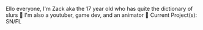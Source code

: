 Ello everyone, I'm Zack aka the 17 year old who has quite the dictionary of slurs
📜
I'm also a youtuber, game dev, and an animator
📼
Current Project(s): SN/FL
